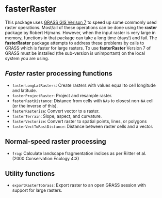 # fasterRaster

This package uses [GRASS GIS Verison 7](https://grass.osgeo.org/grass7/) to speed up some commonly used raster operations. Most/all of these operations can be done using the **raster** package by Robert Hijmans.  However, when the input raster is very large in memory, functions in that package can take a long time (days!) and fail. The **fasterRaster** package attempts to address these problems by calls to GRASS which is faster for large rasters. To use **fasterRaster** Version 7 of GRASS must be installed (the sub-version is unimportant) on the local system you are using.


## *Faster* raster processing functions ##
* `fasterLongLatRasters`: Create rasters with values equal to cell longitude and latitude.
* `fasterProjectRaster`: Project and resample raster.
* `fasterRastDistance`: Distance from cells with `NA`s to closest non-`NA` cell (or the inverse of this).
* `fasterRasterize`: Convert vector to a raster.
* `fasterTerrain`: Slope, aspect, and curvature.
* `fasterVectorize`: Convert raster to spatial points, lines, or polygons
* `fasterVectToRastDistance`: Distance between raster cells and a vector.

## Normal-speed raster processing ##
* `frag`: Calculate landscape fragmentation indices as per Riitter et al. (2000 Conservation Ecology 4:3)

## Utility functions ##
* `exportRasterToGrass`: Export raster to an open GRASS session with support for large rasters.
